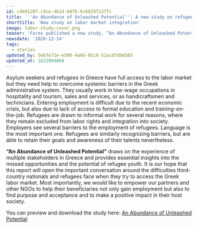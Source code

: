 ```yaml
---
id: c4b91207-c9ce-4b14-b07b-6c6629f127fc
title: '''An Abundance of Unleashed Potential'': A new study on refugee labor market integration in Greece'
shorttitle: 'New study on labor market integration'
image: labor-study-cover.png
teaser: 'Faros published a new study, “An Abundance of Unleashed Potential,” which draws on the experience of multiple stakeholders in Greece and provides essential insights into the missed opportunities and the potential of refugee youth.'
newsdate: '2020-12-14'
tags:
  - stories
updated_by: 5eb7e72e-e580-4a8d-81c6-51acd7db6565
updated_at: 1622004864
---
```

Asylum seekers and refugees in Greece have full access to the labor market but they need help to overcome systemic barriers in the Greek administrative system. They usually work in low-wage occupations in hospitality and tourism, sales and services, or as handicraftsmen and technicians. Entering employment is difficult due to the recent economic crisis, but also due to lack of access to formal education and training-on-the-job. Refugees are drawn to informal work for several reasons, where they remain excluded from labor rights and integration into society. Employers see several barriers to the employment of refugees. Language is the most important one. Refugees are similarly recognizing barriers, but are able to retain their goals and awareness of their talents nevertheless. 

**“An Abundance of Unleashed Potential”** draws on the experience of multiple stakeholders in Greece and provides essential insights into the missed opportunities and the potential of refugee youth. It is our hope that this report will open the important conversation around the difficulties third-country nationals and refugees face when they try to access the Greek labor market. Most importantly, we would like to empower our partners and other NGOs to help their beneficiaries not only gain employment but also to find purpose and acceptance and to make a positive impact in their host society.

You can preview and download the study here: [An Abundance of Unleashed Potential](https://faros.org/site/themes/faros2019/assets/anabundanceofunleashedpotential.pdf)